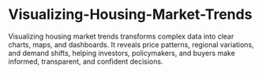 # Visualizing-Housing-Market-Trends
Visualizing housing market trends transforms complex data into clear charts, maps, and dashboards. It reveals price patterns, regional variations, and demand shifts, helping investors, policymakers, and buyers make informed, transparent, and confident decisions.
